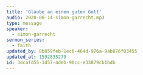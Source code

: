 ```yaml
---
title: 'Glaube an einen guten Gott'
audio: 2020-06-14-simon-garrecht.mp3
type: message
speaker:
  - simon-garrecht
sermon_series:
  - faith
updated_by: 8b859feb-1ec6-464d-976a-9ab876f03455
updated_at: 1592835279
id: 3dcafd55-1d57-4deb-90cc-e33879cb1bdb
---
```

